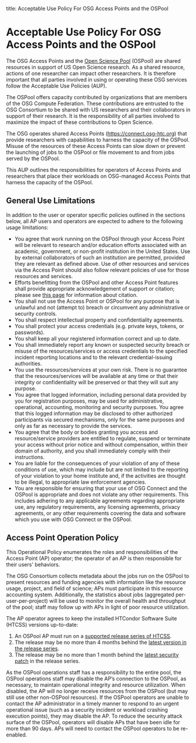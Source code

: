 title: Acceptable Use Policy For OSG Access Points and the OSPool

Acceptable Use Policy For OSG Access Points and the OSPool
==========================================================

The OSG Access Points and the [Open Science Pool](https://osg-htc.org/about/open_science_pool/) (OSPool) are
shared resources in support of US Open Science research.
As a shared resource, actions of one researcher can impact other researchers.
It is therefore important that all parties involved in using or operating these OSG services follow the Acceptable Use
Policies (AUP).

The OSPool offers capacity contributed by organizations that are members of the OSG Compute Federation.
These contributions are entrusted to the OSG Consortium to be shared with US researchers and their collaborators in
support of their research.
It is the responsibility of all parties involved to maximize the impact of these contributions to Open Science. 

The OSG operates shared Access Points (<https://connect.osg-htc.org>) that provide researchers with capabilities to
harness the capacity of the OSPool.
Misuse of the resources of these Access Points can slow down or prevent the launching of jobs to the OSPool or file
movement to and from jobs served by the OSPool.

This AUP outlines the responsibilities for operators of Access Points and researchers that place their workloads on
OSG-managed Access Points that harness the capacity of the OSPool.

General Use Limitations
-----------------------

In addition to the user or operator specific policies outlined in the sections below,
all AP users and operators are expected to adhere to the following usage limitations:

-   You agree that work running on the OSPool through your Access Point will be relevant to research and/or education
    efforts associated with an academic, government, or non-profit institution in the United States.
    Use by external collaborators of such an institution are permitted, provided they are relevant as defined above.
    Use of other resources and services via the Access Point should also follow relevant policies of use for those
    resources and services.
-   Efforts benefitting from the OSPool and other Access Point features shall provide appropriate acknowledgement of
    support or citation;
    please see
    [this page](https://osg-htc.org/acknowledging)
    for information about citation.
-   You shall not use the Access Point or OSPool for any purpose that is unlawful and not (attempt to) breach or
    circumvent any administrative or security controls.
-   You shall respect intellectual property and confidentiality agreements.
-   You shall protect your access credentials (e.g. private keys, tokens, or passwords).
-   You shall keep all your registered information correct and up to date.
-   You shall immediately report any known or suspected security breach or misuse of the resources/services or access
    credentials to the specified incident reporting locations and to the relevant credential-issuing authorities.
-   You use the resources/services at your own risk. There is no guarantee that the
    resources/services will be available at any time or that their integrity or confidentiality will be preserved or
    that they will suit any purpose.
-   You agree that logged information, including personal data provided by you for registration purposes, may be used
    for administrative, operational, accounting, monitoring and security purposes.
    You agree that this logged information may be disclosed to other authorized participants via secured mechanisms,
    only for the same purposes and only as far as necessary to provide the services.
-   You agree that the body or bodies granting you access and resource/service providers are entitled to regulate,
    suspend or terminate your access without prior notice and without compensation, within their domain of authority,
    and you shall immediately comply with their instructions.
-   You are liable for the consequences of your violation of any of these conditions of use, which may include but are
    not limited to the reporting of your violation to your home institute and, if the activities are thought to be
    illegal, to appropriate law enforcement agencies.
-   You are responsible for ensuring that your use of OSG Connect and the OSPool is appropriate and does not violate any
    other requirements.
    This includes adhering to any applicable agreements regarding appropriate use, any regulatory requirements, any
    licensing agreements, privacy agreements, or any other requirements covering the data and software which you use
    with OSG Connect or the OSPool.

Access Point Operation Policy
-----------------------------

This Operational Policy enumerates the roles and responsibilities of the Access Point (AP) operator;
the operator of an AP is then responsible for their users' behaviors.

The OSG Consortium collects metadata about the jobs run on the OSPool to present resources and funding agencies with
information like the resource usage, project, and field of science;
APs must participate in this resource accounting system.
Additionally, the statistics about jobs (aggregated per-user-per-project) will be used to monitor the overall health and
throughput of the pool;
staff may follow up with APs in light of poor resource utilization.

The AP operator agrees to keep the installed HTCondor Software Suite (HTCSS) versions up-to-date:

1.  An OSPool AP must run on a
    [supported release series of HTCSS](https://htcondor.readthedocs.io/en/latest/version-history/introduction-version-history.html#support-life-cycle).
1.  The release may be no more than 4 months behind the
    [latest version in the release series](https://htcondor.org/htcondor/release-highlights/).
1.  The release may be no more than 1 month behind the
    [latest security patch](https://htcondor.org/htcondor/release-highlights/) in the release series.

As the OSPool operations staff has a responsibility to the entire pool, the OSPool operations staff may disable the AP’s
connection to the OSPool, as necessary, to maintain operational integrity and resource utilization.
When disabled, the AP will no longer receive resources from the OSPool (but may still use other non-OSPool resources).
If the OSPool operators are unable to contact the AP administrator in a timely manner to respond to an urgent
operational issue (such as a security incident or workload crashing execution points), they may disable the AP.
To reduce the security attack surface of the OSPool, operators will disable APs that have been idle for more than 90
days.  APs will need to contact the OSPool operators to be re-enabled.
